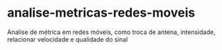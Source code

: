 # analise-metricas-redes-moveis
Analise de métrica em redes móveis, como troca de antena, intensidade, relacionar velocidade e qualidade do sinal
